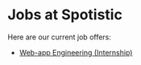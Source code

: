 Jobs at Spotistic
====

Here are our current job offers:
- [Web-app Engineering (Internship)](https://github.com/spotistic/jobs/blob/master/web-app-engineering.md)

